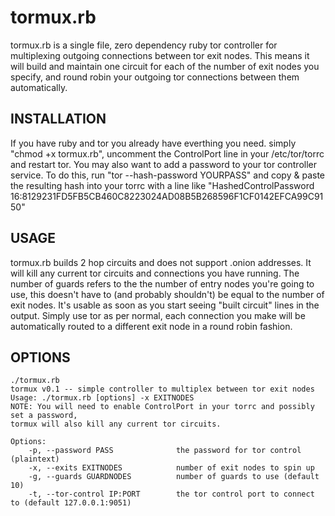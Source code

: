 # tormux.rb 

tormux.rb is a single file, zero dependency ruby tor controller for multiplexing outgoing connections between tor exit nodes. This means it will build and maintain one circuit for each of the number of exit nodes you specify, and round robin your outgoing tor connections between them automatically.

## INSTALLATION

If you have ruby and tor you already have everthing you need. simply "chmod +x tormux.rb", uncomment the ControlPort line in your /etc/tor/torrc and restart tor. You may also want to add a password to your tor controller service. To do this, run "tor --hash-password YOURPASS" and copy & paste the resulting hash into your torrc with a line like "HashedControlPassword 16:8129231FD5FB5CB460C8223024AD08B5B268596F1CF0142EFCA99C9150"

## USAGE

tormux.rb builds 2 hop circuits and does not support .onion addresses. It will kill any current tor circuits and connections you have running. The number of guards refers to the the number of entry nodes you're going to use, this doesn't have to (and probably shouldn't) be equal to the number of exit nodes. It's usable as soon as you start seeing "built circuit" lines in the output. Simply use tor as per normal, each connection you make will be automatically routed to a different exit node in a round robin fashion.

## OPTIONS

    ./tormux.rb
    tormux v0.1 -- simple controller to multiplex between tor exit nodes
    Usage: ./tormux.rb [options] -x EXITNODES
    NOTE: You will need to enable ControlPort in your torrc and possibly set a password,
    tormux will also kill any current tor circuits.

    Options:
        -p, --password PASS              the password for tor control (plaintext)
        -x, --exits EXITNODES            number of exit nodes to spin up
        -g, --guards GUARDNODES          number of guards to use (default 10)
        -t, --tor-control IP:PORT        the tor control port to connect to (default 127.0.0.1:9051)
